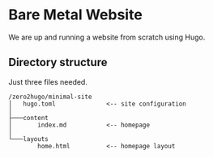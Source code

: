 # Bare Metal Website

We are up and running a website from scratch using Hugo.

## Directory structure

Just three files needed.

```text
/zero2hugo/minimal-site
│   hugo.toml              <-- site configuration
│
├───content
│       index.md           <-- homepage
│
└───layouts
        home.html          <-- homepage layout
```
